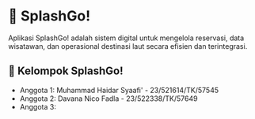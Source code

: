 # 🌊 SplashGo!
Aplikasi SplashGo! adalah sistem digital untuk mengelola reservasi, data wisatawan, dan operasional destinasi laut secara efisien dan terintegrasi.

## 👤 Kelompok SplashGo!
- Anggota 1: Muhammad Haidar Syaafi' - 23/521614/TK/57545
- Anggota 2: Davana Nico Fadla - 23/522338/TK/57649
- Anggota 3:
